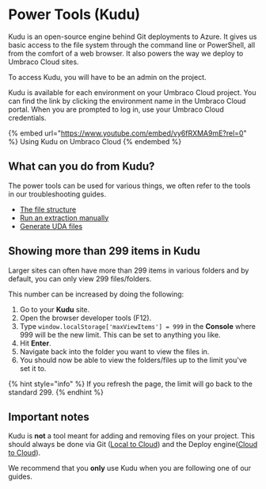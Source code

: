 # Power Tools (Kudu)

Kudu is an open-source engine behind Git deployments to Azure. It gives us basic access to the file system through the command line or PowerShell, all from the comfort of a web browser. It also powers the way we deploy to Umbraco Cloud sites.

To access Kudu, you will have to be an admin on the project.

Kudu is available for each environment on your Umbraco Cloud project. You can find the link by clicking the environment name in the Umbraco Cloud portal. When you are prompted to log in, use your Umbraco Cloud credentials.

{% embed url="https://www.youtube.com/embed/vy6fRXMA9mE?rel=0" %}
Using Kudu on Umbraco Cloud
{% endembed %}

## What can you do from Kudu?

The power tools can be used for various things, we often refer to the tools in our troubleshooting guides.

* [The file structure](file-structure-on-cloud.md)
* [Run an extraction manually](manual-extractions.md)
* [Generate UDA files](generating-uda-files.md)

## Showing more than 299 items in Kudu

Larger sites can often have more than 299 items in various folders and by default, you can only view 299 files/folders.

This number can be increased by doing the following:

1. Go to your **Kudu** site.
2. Open the browser developer tools (F12).
3. Type `window.localStorage['maxViewItems'] = 999` in the **Console** where 999 will be the new limit. This can be set to anything you like.
4. Hit **Enter**.
5. Navigate back into the folder you want to view the files in.
6. You should now be able to view the folders/files up to the limit you've set it to.

{% hint style="info" %}
If you refresh the page, the limit will go back to the standard 299.
{% endhint %}

## Important notes

Kudu is **not** a tool meant for adding and removing files on your project. This should always be done via Git ([Local to Cloud](../../build-and-customize-your-solution/handle-deployments-and-environments/working-locally/)) and the Deploy engine([Cloud to Cloud](../../build-and-customize-your-solution/handle-deployments-and-environments/deployment/cloud-to-cloud.md)).

We recommend that you **only** use Kudu when you are following one of our guides.

